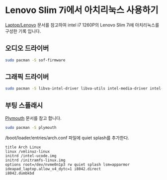 # Lenovo Slim 7i에서 아치리눅스 사용하기

[Laptop/Lenovo](https://wiki.archlinux.org/title/Laptop/Lenovo) 문서를 참고하여 intel i7 1260P의 Lenovo Slim 7i에 아치리눅스를 구성한 기록 입니다.

## 오디오 드라이버
```bash
sudo pacman -S sof-firmware 
```
## 그래픽 드라이버
```bash
sudo pacman -S libva-intel-driver libva-utils intel-media-driver intel-gpu-tools
```

## 부팅 스플래시
[Plymouth](https://wiki.archlinux.org/title/Plymouth) 문서를 참고 합니다.
```bash
sudo pacman -S plymouth

```
/boot/loader/entries/arch.conf 파일에 quiet splash를 추가한다.
```
title Arch Linux
linux /vmlinuz-linux
initrd /intel-ucode.img
initrd /initramfs-linux.img
options root=/dev/nvme0n1p3 rw quiet splash lsm=apparmor ideapad_laptop.allow_v4_dytc=1 i8042.direct
i8042.dumbkbd 
```
